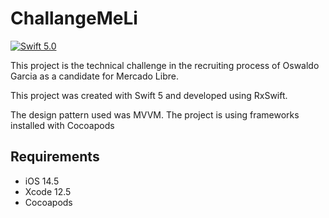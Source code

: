 # ChallangeMeLi



[![Swift 5.0](https://img.shields.io/badge/Swift-5.0-orange.svg?style=flat)](https://swift.org)

This project is the technical challenge in the recruiting process of Oswaldo Garcia as a candidate for Mercado Libre.

This project was created with Swift 5 and developed using RxSwift. 

The design pattern used was MVVM.
The project is using frameworks installed with Cocoapods


## Requirements

- iOS 14.5
- Xcode 12.5 
- Cocoapods 



